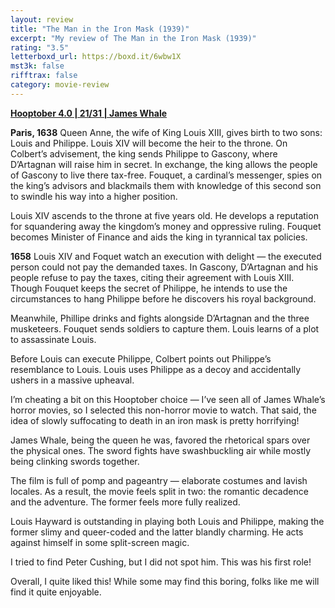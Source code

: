 ```yaml
---
layout: review
title: "The Man in the Iron Mask (1939)"
excerpt: "My review of The Man in the Iron Mask (1939)"
rating: "3.5"
letterboxd_url: https://boxd.it/6wbw1X
mst3k: false
rifftrax: false
category: movie-review
---
```


<b><a href="https://boxd.it/pRNg0/detail" rel="nofollow">Hooptober 4.0 | 21/31 | James Whale</a></b>

<b>Paris, 1638</b>
Queen Anne, the wife of King Louis XIII, gives birth to two sons: Louis and Philippe. Louis XIV will become the heir to the throne. On Colbert’s advisement, the king sends Philippe to Gascony, where D’Artagnan will raise him in secret. In exchange, the king allows the people of Gascony to live there tax-free. Fouquet, a cardinal’s messenger, spies on the king’s advisors and blackmails them with knowledge of this second son to swindle his way into a higher position.

Louis XIV ascends to the throne at five years old. He develops a reputation for squandering away the kingdom’s money and oppressive ruling. Fouquet becomes Minister of Finance and aids the king in tyrannical tax policies.

<b>1658</b>
Louis XIV and Foquet watch an execution with delight — the executed person could not pay the demanded taxes. In Gascony, D’Artagnan and his people refuse to pay the taxes, citing their agreement with Louis XIII. Though Fouquet keeps the secret of Philippe, he intends to use the circumstances to hang Philippe before he discovers his royal background.

Meanwhile, Phillipe drinks and fights alongside D’Artagnan and the three musketeers. Fouquet sends soldiers to capture them. Louis learns of a plot to assassinate Louis.

Before Louis can execute Philippe, Colbert points out Philippe’s resemblance to Louis. Louis uses Philippe as a decoy and accidentally ushers in a massive upheaval.

I’m cheating a bit on this Hooptober choice — I’ve seen all of James Whale’s horror movies, so I selected this non-horror movie to watch. That said, the idea of slowly suffocating to death in an iron mask is pretty horrifying!

James Whale, being the queen he was, favored the rhetorical spars over the physical ones. The sword fights have swashbuckling air while mostly being clinking swords together.

The film is full of pomp and pageantry — elaborate costumes and lavish locales. As a result, the movie feels split in two: the romantic decadence and the adventure. The former feels more fully realized.

Louis Hayward is outstanding in playing both Louis and Philippe, making the former slimy and queer-coded and the latter blandly charming. He acts against himself in some split-screen magic.

I tried to find Peter Cushing, but I did not spot him. This was his first role!

Overall, I quite liked this! While some may find this boring, folks like me will find it quite enjoyable.
